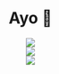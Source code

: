 <div align="center">
  <h1>Ayo 👋</h1>
  <a href="https://git.io/streak-stats">
     <img src="https://streak-stats.demolab.com?user=LordDeatHunter&theme=radical" />
  </a>
  <br>
  <a href="https://github.com/anuraghazra/github-readme-stats">
    <img src="https://github-readme-stats.vercel.app/api?username=lorddeathunter&count_private=true&show_icons=true&theme=radical" />
  </a>
  <br>
  <a href="https://github.com/anuraghazra/github-readme-stats">
    <img src="https://github-readme-stats.vercel.app/api/top-langs/?username=lorddeathunter&count_private=true&layout=compact&theme=radical" />
  </a>
</div>
